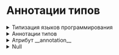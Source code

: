 # Аннотации типов


<details>
  <summary>Типизация языков программирования</summary>  
  
#
Типизация языков программирования ‌—‌ ‌это‌ ‌то,‌ ‌как‌ ‌различные‌ ‌языки‌ ‌распознают‌ ‌типы‌ ‌данных.  

‌Языки‌ ‌программирования‌ ‌бывают‌:

<details>
  <summary>1) Нетипизированными‌ ‌(Бестиповыми)</summary>
  
`[Бестиповые языки программирования]` — это те, в которых отсутствует система типов данных. Операции над данными выполняются без учета типов.  

`Преимущества:`

   - Позволяет писать на предельно низком уровне, без припятствий со стороны компилятор (интерпретатор).
   - Получаемый код обычно более эффективен.
   - Прозрачность инструкций, код простой и понятный.

`Недостатки:`  

   - Отсутствие проверок: любые бессмысленные действия будут считаться совершенно нормальными.
   - Низкий уровень абстракции: работа со сложным типом данных не отличается от работы с простыми типами данных.


Нетипизированные языки: Assembler, Forth, Brainfuck

#

</details>
<details>
  <summary>2) Типизированными‌</summary>

`[Типизированные языки программирования]` — это языки, в которых данные имеют определённый тип, который может быть проверен в процессе компиляции или исполнения программы.  

   - Типы определяют, какие операции могут быть выполнены с данными и как они могут взаимодействовать.

#

Типизированные языки разделяются еще на несколько категорий:  

<details>
  <summary>Статическая и динамическая типизация</summary>

`[Статическая типизация]` — это механизм в языках программирования, при котором типы данных явно указываются на этапе компиляции, до начала выполнения программы. Когда тип переменной определён, его уже нельзя изменить на другой тип. 

`Преимущества статической типизации:` 

   - Проверки типов происходят только один раз — на этапе компиляции
   - Скорость выполнения
   - Отсеивание вариантов, заведомо не подходящих по типу.

Пример языков статической типизации: C, Java, C#, Kotlin, Scala, GO

#

`[Динамическая типизация]` — это механизм в языках программирования, при котором типы переменных определяются во время выполнения программы. В таких языках переменная может принимать значения различных типов в разные моменты времени, и типы данных могут изменяться динамически в ходе выполнения программы.  
  

`Преимущества динамической типизации:`

   - Простота создания универсальных коллекций.
   - Удобство описания алгоритмов (например сортировка может производиться с любыпи типами данных).

Пример языков динамической типизации: Python, JavaScript, Ruby, Julia

#

</details>
<details>
  <summary>Строгая и нестрогая типизация</summary>

`[Нестрогая]` — это типизация, при которой происходит автоматическое преобразование типов (или приведение типов). Это означает, что операции между различными типами данных выполняются автоматически, даже если эти типы обычно не совместимы.

Пример на JS:  

```
5‌‌ ‌‌+‌‌ ‌‌'6'‌;‌ ‌‌            //‌ ‌'56'‌ ‌
4‌‌ ‌‌*‌‌ ‌‌'3'‌;‌ ‌‌            //‌ ‌12‌ ‌
2‌‌ ‌‌+‌‌ ‌‌true‌;‌‌            //‌ ‌3‌ ‌
false‌‌ ‌-‌ ‌‌4‌;‌‌           //‌ ‌-4‌
```

`Преимущества слабой типизации:`  

1. Простота написания кода.
2. Гибкость: код, может работать с разными типами данных.
3. Краткость записи

Примеры языков слабой типизации: C, JavaScript, Visual Basic, PHP

#

`[Сильная (или строгая) типизация`] — это типизация, при которой любые операции над переменными различных типов требуют явного преобразования типов, и попытка выполнить операцию с несовместимыми типами вызовет ошибку.

Пример на Python: 

```
x = 10       # x — целое число
y = "5"      # y — строка

z = x + int(y)  # явное преобразование строки в целое число
```

`Преимущества сильной типизации:`  

1. Код более предсказуемый и очевидный.
2. Низкая вероятность ошибок, связанных с неожиданными преобразованиями типов.
3. Полный контроль над типами данных.
5. Скорость выполнения программы. 

Примеры языков сильной типизации: Java, Python, Haskell, Lisp


#

</details>
<details>
  <summary>Явная и неявная типизация</summary>

`[Явная типизация]` - означает, что тип каждой переменной указывается явно при её объявлении.  

Например:

```
# Явная типизация в C++
int x = 5;
```

`Преимущества явной типизации:`  

- Наличие у каждой функции сигнатуры (например int add(int, int)) позволяет без проблем определить, что функция делает.

Пример языков с явной типизацией: C++, D, C#, Java

#

`[Неявная типизация]` - означает, что тип переменной определяется автоматически на основе значения, которое ей присваивается.  

Например:

```
# Неявная типизация в Python
x = 5
```

`Преимущества неявной типизации:`  

- Сокращение записи: запись `def add(x, y)` короче, чем `int add( int x, int y)`
- Устойчивость к изменениям: `если в функции временная переменная была того же типа, что и входной аргумент, то при изменении типа входного аргумента не нужно будет изменять тип временной переменной`

Пример языков с явной типизацией: Python, PHP, Lua, JavaScript


#

</details>
<details>
  <summary>Примеры типизации конкретных языков</summary>

`[Python]` - это язык с динамической, строгой и неявной типизацией.  
`[JavaScript]` - это язык с динамической, нестрогой и неявной типизацией.  
`[PHP]` - это язык с динамической, нестрогой и неявной типизацией.  
`[Java]` - это язык со статической, строгой и явной типизацией.  
`[C]` - это язык со статической, строгой и явной типизацией.  
`[C++]` - это язык со статической, строгой и явной типизацией.  
`[C# ]` - это язык со статической, строгой и явной типизацией.  
`[GO]` - это язык со статической, строгой и явной типизацией.  
`[Ruby]` - это язык с динамической, строгой и неявной типизацией.  
`[Haskel]` - это язык со статической, строгой и явной типизацией.  

#

</details>


#

</details>

#

</details>













<details>
  <summary>Аннотации типов</summary>

Аннотация типов  - способ указать ожидаемые типы аргументов и возвращаемого значения функции. Используются для статического анализа и улучшения читаемости кода. 

<details>
  <summary>Базовый пример</summary>

```
def greet(name: str) -> str:
    return f"Hello, {name}"

result = greet("Tim")
print(result)
```

`name: str` указывает , что функция `greet` принимает аргумент name, который должен быть строкой (`тип str`).   
`-> str` - говорит о том, что функция возвращает строку (`тип str`).
Можно использовать и любые другие базовые (не являющиеся коллекциями) типы в Python:  `int`, `float`,  `bool`,  `str`,  `NoneType`.
#

</details>
<details>
  <summary>Пример 1</summary>

Функция print_hello() принимает два аргумента типа str и bool. Ожидается что она возвращает значение None (так как функция невозвратная)

```
def print_hello(name: str, upper: bool = False) -> None:
    if upper:
        name = name.upper()
    print(f'Hello, {name}')
```

#

</details>
<details>
  <summary>Пример 2</summary>
Функция avg() принимает три аргумента типа int и возвращает значение float:
```
def avg(num1: int, num2: int, num3: int) -> float:
    return (num1 + num2 + num3) / 3
```

#

</details>

<details>
  <summary>Разновидности Аннотаций</summary>


<details>
  <summary>1. Аннотации типов при объявлении переменных</summary>

#
```
name: str = "Игорь"
age: int = 28
is_developer: bool = True
```
#

</details>
<details>
  <summary>2. Аннотации типов в функциях</summary>

#
```
def greet(name: str) -> str:
    return f"Hello, {name}"
```
При аннотации значения по умолчанию его тип должен предшествовать значению по умолчанию `[ def greet(name: str = 'world') -> str]`

#

</details>
<details>
  <summary>3. Использование аннотаций типов с None</summary>

#
```
def print_hello(name: str, upper: bool = False) -> None:
    if upper:
        name = name.upper()
    print(f'Hello, {name}')
```

`[-> None]` - указывает на то, что функция ничего не возвращает (print а нe return)

#

</details>
<details>
  <summary>4.Аннотации типов для переменных в любом месте кода</summary>

#
```
user_name: str  # Переменная объявлена, но значение еще не присвоено
user_name = "Игорь"

user_age: int = 28  # Аннотация и присваивание значения
```

#

</details>
<details>
  <summary>5.Аннотации типов в циклах и условиях</summary>

#
```
for i in range(10):
    count: int = i  # Аннотация внутри цикла
    print(count)

if some_condition:
    result: str = "Условие выполнено"
else:
    result: str = "Условие не выполнено"
```

#

</details>

#

</details>

<details>
  <summary>Аннотация типов коллекций - Модуль typing</summary>

#
Аннотации типов коллекций в Python используются для указания типов элементов внутри коллекций, таких как списки, словари, множества и кортежи.

`[Модуль typing в Python]` предоставляет средства для аннотирования типов в коде. Он используется для указания типов переменных, аргументов функций, возвращаемых значений и других элементов программы. Это помогает улучшить читаемость кода, делает его более самодокументированным и облегчает статическую проверку типов с использованием таких инструментов, как mypy




<details>
  <summary>Основные типы коллекций и их аннотации</summary>

<details>
  <summary>1. Списки (List)</summary>

```
from typing import List

names: List[str] = ["Игорь", "Анна", "Мария"]
```

В функциях:

```
from typing import List

def sum_numbers(numbers: List[int]) -> int:
    return sum(numbers)

# Пример использования
numbers = [1, 2, 3, 4, 5]
result = sum_numbers(numbers)
print(f"Сумма чисел: {result}")  # Вывод: Сумма чисел: 15
```

#

</details>

<details>
  <summary>2. Словари (Dict)</summary>

```
from typing import Dict

age_by_name: Dict[str, int] = {"Игорь": 28, "Анна": 25, "Мария": 30}
```

В функциях:

```
from typing import Dict

def get_age(people: Dict[str, int], name: str) -> int:
    return people.get(name, 0)

# Пример использования
people_ages = {"Игорь": 28, "Анна": 25}
age = get_age(people_ages, "Игорь")
print(f"Возраст Игоря: {age}")  # Вывод: Возраст Игоря: 28

```

#

</details>

<details>
  <summary>3. Множества (Set)</summary>

```
from typing import Set

unique_names: Set[str] = {"Игорь", "Анна", "Мария"}
```

В функциях:

```
from typing import Set

def unique_numbers(numbers: List[int]) -> Set[int]:
    return set(numbers)

# Пример использования
numbers = [1, 2, 2, 3, 4, 4, 5]
unique = unique_numbers(numbers)
print(f"Уникальные числа: {unique}")  # Вывод: Уникальные числа: {1, 2, 3, 4, 5}
```

#

</details>

<details>
  <summary>4. Кортежи (Tuple)</summary>

```
from typing import Tuple

coordinates: Tuple[int, int] = (10, 20)
person_info: Tuple[str, int, bool] = ("Игорь", 28, True)
```

В функциях:

```
from typing import Tuple

def get_person_info() -> Tuple[str, int, bool]:
    return ("Игорь", 28, True)

# Пример использования
name, age, is_developer = get_person_info()
print(f"Имя: {name}, Возраст: {age}, Разработчик: {is_developer}")  # Вывод: Имя: Игорь, Возраст: 28, Разработчик: True
```

#

</details>

<details>
  <summary>5. Общие коллекции (Sequence, Mapping) </summary>

`[Sequence]` — это тип,  для всех типов данных, которые можно перебирать по порядку, таких как списки, кортежи и строки.  

`[Mapping`] — это общее слово для всех типов данных, которые сопоставляют ключи и значения, как словари.

```
from typing import Sequence, Mapping

names_sequence: Sequence[str] = ["Игорь", "Анна", "Мария"]
age_mapping: Mapping[str, int] = {"Игорь": 28, "Анна": 25, "Мария": 30}
```

Sequence в функциях:

```
from typing import Sequence

def process_sequence(seq: Sequence[int]) -> int:
    return sum(seq)

# Пример использования
list_of_numbers = [1, 2, 3, 4]  # список
tuple_of_numbers = (1, 2, 3, 4)  # кортеж

print(process_sequence(list_of_numbers))  # Вывод: 10
print(process_sequence(tuple_of_numbers))  # Вывод: 10
```

Mapping в функциях:

```
from typing import Mapping

def get_keys(mapping: Mapping[str, int]) -> list:
    return list(mapping.keys())

# Пример использования
dict_of_ages = {"Игорь": 28, "Анна": 25}

keys = get_keys(dict_of_ages)
print(keys)  # Вывод: ['Игорь', 'Анна']
```

#

</details>

<details>
  <summary>6. Использования в функциях</summary>


```
from typing import List, Dict, Tuple

def process_names(names: List[str]) -> int:
    return len(names)

def get_ages() -> Dict[str, int]:
    return {"Игорь": 28, "Анна": 25}

def get_coordinates() -> Tuple[int, int]:
    return (10, 20)
```

#

</details>

<details>
  <summary>7. Вложенные коллекции</summary>

```
from typing import List, Dict

# Список словарей
list_of_dicts: List[Dict[str, int]] = [
    {"Игорь": 28},
    {"Анна": 25}
]

# Словарь, где ключ - строка, а значение - список строк
dict_of_lists: Dict[str, List[str]] = {
    "friends": ["Игорь", "Анна", "Мария"],
    "family": ["Олег", "Татьяна"]
}
```

В функциях:

```
from typing import List, Dict

def get_students_grades() -> List[Dict[str, int]]:
    return [
        {"name": "Игорь", "grade": 90},
        {"name": "Анна", "grade": 85}
    ]

# Пример использования
students_grades = get_students_grades()
for student in students_grades:
    print(f"Студент: {student['name']}, Оценка: {student['grade']}")  
    # Вывод: Студент: Игорь, Оценка: 90
    # Вывод: Студент: Анна, Оценка: 85
```

#

</details>

<details>
  <summary>8. Аннотации типов с Union и Optional</summary>

`[Union]` - Для указания нескольких возможных типов.
`[Optional]` - Для указания None-значений

```
from typing import List, Union, Optional

# Список, содержащий как строки, так и числа
mixed_list: List[Union[str, int]] = ["Игорь", 28, "Анна", 25]

# Список строк, который может быть None
optional_list: Optional[List[str]] = None
```

Union в функциях:

```
from typing import Union

def to_string(value: Union[int, float, bool]) -> str:
    return str(value)

# Пример использования
print(to_string(42))       # Вывод: "42"
print(to_string(3.14))     # Вывод: "3.14"
print(to_string(True))     # Вывод: "True"
```

Optional в функциях:

```
from typing import Optional

def find_person(name: str) -> Optional[Dict[str, Any]]:
    people = {
        "Игорь": {"age": 28, "is_developer": True},
        "Анна": {"age": 25, "is_developer": False}
    }
    return people.get(name)

# Пример использования
person = find_person("Игорь")
if person:
    print(person)  # Вывод: {'age': 28, 'is_developer': True}
else:
    print("Человек не найден")
```

#

</details>

<details>
  <summary>9. Аннотации типов с Any</summary>

`[Any]` - используется, когда переменная или аргумент функции может быть любого типа. Это полезно в ситуациях, когда тип данных не определён или может меняться.

```
from typing import Any, List

# Переменная, которая может быть любого типа
variable: Any = "Изначально строка"
variable = 42  # Теперь это целое число
variable = [1, 2, 3]  # Теперь это список

# Функция, принимающая аргумент любого типа и возвращающая список значений любого типа
def append_to_list(item: Any, lst: List[Any]) -> List[Any]:
    lst.append(item)
    return lst

my_list: List[Any] = [1, "string", True]
my_list = append_to_list(3.14, my_list)
print(my_list)  # Вывод: [1, 'string', True, 3.14]
```

Пример использования `Any` в функции:

```
from typing import Any, Dict

def get_value(data: Dict[str, Any], key: str) -> Any:
    return data.get(key)

data: Dict[str, Any] = {"name": "Игорь", "age": 28, "is_developer": True}
name = get_value(data, "name")
age = get_value(data, "age")
is_developer = get_value(data, "is_developer")

print(f"Name: {name}, Age: {age}, Is Developer: {is_developer}")
```

#

</details>

<details>
  <summary>10.  Аннотации типов с NoReturn</summary>

`[NoReturn]` - используется для аннотации функций, которые никогда не возвращают значение, потому что они всегда вызывают исключение или завершение работы программы.

```
from typing import NoReturn

# Функция, которая завершает выполнение программы с сообщением об ошибке
def terminate_with_error(message: str) -> NoReturn:
    raise SystemExit(message)

# Функция, которая вызывает исключение и никогда не возвращает значение
def raise_exception() -> NoReturn:
    raise RuntimeError("Это исключение всегда вызывается")

try:
    raise_exception()
except RuntimeError as e:
    print(f"Поймано исключение: {e}")

# Вызов terminate_with_error завершит выполнение программы с указанным сообщением
# terminate_with_error("Ошибка: завершение программы")

```

Пример использования `NoReturn` в функции:

```
from typing import NoReturn

def handle_critical_error(error_message: str) -> NoReturn:
    print(f"Critical error: {error_message}")
    raise SystemExit(1)

def perform_critical_task(condition: bool) -> None:
    if not condition:
        handle_critical_error("Condition not met. Exiting.")
    print("Critical task performed successfully.")

# Пример вызова функции, которая может вызвать критическую ошибку
try:
    perform_critical_task(False)
except SystemExit as e:
    print(f"System exited with code: {e.code}")
```

#












#

</details>











#

</details>

#

</details>

#


</details>


<details>
  <summary>Атрибут __annotation__</summary>

`[Атрибут __annotations__ ]` - хранит аннотации типов для переменных, аргументов функций и возвращаемых значений. Возвращает словарь, в котором ключём является имя аннотированного элемента, значением указанный тип. Последней паре в словаре всегда идёт возвращаемое значение ('return': <class 'str'>)


<details>
  <summary>Использование с функциями</summary>

```
def avg(num1: int, num2: int, num3: int) -> float:
    return (num1 + num2 + num3) / 3

print(avg.__annotations__)

# Вывод:: {'num1': <class 'int'>, 'num2': <class 'int'>, 'num3': <class 'int'>, 'return': <class 'float'>}
```

#

</details>

<details>
  <summary>Использование с переменными</summary>

```
x: int = 5
y: str = "hello"

# Доступ к аннотациям типов переменных
print(__annotations__)  

# Вывод: {'x': <class 'int'>, 'y': <class 'str'>}
```

#

</details>

<details>
  <summary>Использование с классами</summary>

```
class Person:
    name: str
    age: int

    def __init__(self, name: str, age: int) -> None:
        self.name = name
        self.age = age

# Доступ к аннотациям типов атрибутов класса
print(Person.__annotations__)  
# Вывод: {'name': <class 'str'>, 'age': <class 'int'>}

# Доступ к аннотациям типов метода
print(Person.__init__.__annotations__)  

# Вывод: {'name': <class 'str'>, 'age': <class 'int'>, 'return': <class 'NoneType'>}
```

#

</details>



#

</details>

























<details>
  <summary>Null</summary>



#

</details>












